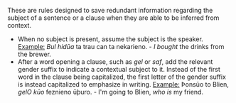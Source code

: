 These are rules designed to save redundant information regarding the subject of a sentence or a clause when they are able to be inferred from context.
* When no subject is present, assume the subject is the speaker.
	<u>Example:</u> *Bul hidūa* ta trau can ta nekarieno. - *I bought* the drinks from the brewer.
* After a word opening a clause, such as _gel_ or _saf_, add the relevant gender suffix to indicate a contextual subject to it. Instead of the first word in the clause being capitalized, the first letter of the gender suffix is instead capitalized to emphasize in writing.
	<u>Example:</u> Þonsūo to Blien, _gelO kūo_ feznieno ūþuro. - I'm going to Blien, _who is_ my friend.